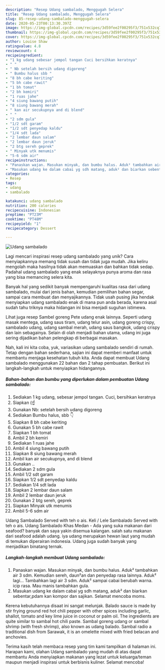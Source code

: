 ```yaml
---
description: "Resep Udang sambalado, Menggugah Selera"
title: "Resep Udang sambalado, Menggugah Selera"
slug: 85-resep-udang-sambalado-menggugah-selera
date: 2020-05-23T00:13:30.397Z
image: https://img-global.cpcdn.com/recipes/3d59fee2f00295f3/751x532cq70/udang-sambalado-foto-resep-utama.jpg
thumbnail: https://img-global.cpcdn.com/recipes/3d59fee2f00295f3/751x532cq70/udang-sambalado-foto-resep-utama.jpg
cover: https://img-global.cpcdn.com/recipes/3d59fee2f00295f3/751x532cq70/udang-sambalado-foto-resep-utama.jpg
author: Louise Shaw
ratingvalue: 4.8
reviewcount: 4
recipeingredient:
- "1 kg udang sebesar jempol tangan Cuci bersihkan keratnya"
- " "
- " Nb setelah bersih udang digoreng"
- " Bumbu halus sbb "
- "8 bh cabe keriting"
- "5 bh cabe rawit"
- "1 bh tomat"
- "2 bh kemiri"
- "1 ruas jahe"
- "4 siung bawang putih"
- "8 siung bawang merah"
- " kan air secukupnya and di blend"
- " "
- "2 sdm gula"
- "1/2 sdt garam"
- "1/2 sdt penyedap kaldu"
- "1/4 sdt lada"
- "2 lembar daun salam"
- "2 lembar daun jeruk"
- "2 btg sereh geprek"
- " Minyak utk menumis"
- "5-6 sdm air"
recipeinstructions:
- "Panaskan wajan. Masukan minyak, dan bumbu halus. Aduk² tambahkan air 3 sdm. Kemudian sereh, daun²an dan penyedap rasa lainnya. Aduk² lagi... Tambahkan lagi air 3 sdm. Aduk² sampai cabai berubah warna. icip rasa. Mau manis tambahkan gula."
- "Masukan udang ke dalam cabai yg sdh matang, aduk² dan biarkan sebentar,pdam kan kompor dan sajikan. Selamat mencoba moms."
categories:
- Resep
tags:
- udang
- sambalado

katakunci: udang sambalado 
nutrition: 200 calories
recipecuisine: Indonesian
preptime: "PT23M"
cooktime: "PT48M"
recipeyield: "1"
recipecategory: Dessert

---
```



![Udang sambalado](https://img-global.cpcdn.com/recipes/3d59fee2f00295f3/751x532cq70/udang-sambalado-foto-resep-utama.jpg)

Lagi mencari inspirasi resep udang sambalado yang unik? Cara menyiapkannya memang tidak susah dan tidak juga mudah. Jika keliru mengolah maka hasilnya tidak akan memuaskan dan bahkan tidak sedap. Padahal udang sambalado yang enak selayaknya punya aroma dan rasa yang bisa memancing selera kita.

Banyak hal yang sedikit banyak mempengaruhi kualitas rasa dari udang sambalado, mulai dari jenis bahan, kemudian pemilihan bahan segar, sampai cara membuat dan menyajikannya. Tidak usah pusing jika hendak menyiapkan udang sambalado enak di mana pun anda berada, karena asal sudah tahu triknya maka hidangan ini bisa menjadi suguhan istimewa.

Lihat juga resep Sambel goreng Pete udang enak lainnya. Seperti udang masak mentega, udang saus tiram, udang telur asin, udang goreng crispy, sambalado udang, udang sambal merah, udang saus bangkok, udang crispy dan lain sebagainya. Selain di olah menjadi bahan utama, udang ini juga sering dijadikan bahan pelengkap di berbagai masakan.


Nah, kali ini kita coba, yuk, variasikan udang sambalado sendiri di rumah. Tetap dengan bahan sederhana, sajian ini dapat memberi manfaat untuk membantu menjaga kesehatan tubuh kita. Anda dapat membuat Udang sambalado menggunakan 22 bahan dan 2 tahap pembuatan. Berikut ini langkah-langkah untuk menyiapkan hidangannya.

<!--inarticleads1-->

##### Bahan-bahan dan bumbu yang diperlukan dalam pembuatan Udang sambalado:

1. Sediakan 1 kg udang, sebesar jempol tangan. Cuci, bersihkan keratnya
1. Siapkan  (☝
1. Gunakan  Nb: setelah bersih udang digoreng
1. Sediakan  Bumbu halus, sbb 👇
1. Siapkan 8 bh cabe keriting
1. Gunakan 5 bh cabe rawit
1. Siapkan 1 bh tomat
1. Ambil 2 bh kemiri
1. Sediakan 1 ruas jahe
1. Ambil 4 siung bawang putih
1. Siapkan 8 siung bawang merah
1. Ambil  kan air secukupnya, and di blend
1. Gunakan  ..
1. Sediakan 2 sdm gula
1. Ambil 1/2 sdt garam
1. Siapkan 1/2 sdt penyedap kaldu
1. Sediakan 1/4 sdt lada
1. Siapkan 2 lembar daun salam
1. Ambil 2 lembar daun jeruk
1. Gunakan 2 btg sereh, geprek
1. Siapkan  Minyak utk menumis
1. Ambil 5-6 sdm air


Udang Sambalado Served with teh o ais. Keli / Lele Sambalado Served with teh o ais. Udang Sambalado Khas Medan - Ada yang suka makanan dari seafood? banyak dan saya yakin disemua kalangan. salah satu makanan dari seafood adalah udang. iya udang merupakan hewan laut yang mudah di temukan diperairan indonesia. Udang juga sudah banyak yang menjadikan binatang ternak. 

<!--inarticleads2-->

##### Langkah-langkah membuat Udang sambalado:

1. Panaskan wajan. Masukan minyak, dan bumbu halus. Aduk² tambahkan air 3 sdm. Kemudian sereh, daun²an dan penyedap rasa lainnya. Aduk² lagi... Tambahkan lagi air 3 sdm. Aduk² sampai cabai berubah warna. icip rasa. Mau manis tambahkan gula.
1. Masukan udang ke dalam cabai yg sdh matang, aduk² dan biarkan sebentar,pdam kan kompor dan sajikan. Selamat mencoba moms.


Kerena kebutuhannya disaat ini sangat melunjak. Balado sauce is made by stir frying ground red hot chili pepper with other spices including garlic, shallot, tomato and key lime juice in coconut or palm oil. The ingredients are quite similar to sambal hot chili paste. Sambal goreng udang or sambal shrimp (with fresh shrimp), also known as udang balado. Sambal radio a traditional dish from Sarawak, it is an omelette mixed with fried belacan and anchovies. 

Terima kasih telah membaca resep yang tim kami tampilkan di halaman ini. Harapan kami, olahan Udang sambalado yang mudah di atas dapat membantu Anda menyiapkan makanan yang lezat untuk keluarga/teman maupun menjadi inspirasi untuk berbisnis kuliner. Selamat mencoba!
